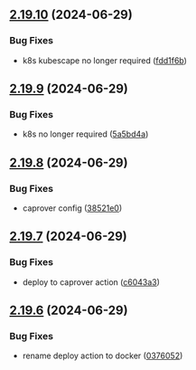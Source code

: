 ## [2.19.10](https://github.com/EddieHubCommunity/good-first-issue-finder/compare/v2.19.9...v2.19.10) (2024-06-29)

### Bug Fixes

- k8s kubescape no longer required ([fdd1f6b](https://github.com/EddieHubCommunity/good-first-issue-finder/commit/fdd1f6b24688e9ebe30a467c67304bbe26eda68a))

## [2.19.9](https://github.com/EddieHubCommunity/good-first-issue-finder/compare/v2.19.8...v2.19.9) (2024-06-29)

### Bug Fixes

- k8s no longer required ([5a5bd4a](https://github.com/EddieHubCommunity/good-first-issue-finder/commit/5a5bd4ab4f7c360ca2f4f1a132297689abbc115d))

## [2.19.8](https://github.com/EddieHubCommunity/good-first-issue-finder/compare/v2.19.7...v2.19.8) (2024-06-29)

### Bug Fixes

- caprover config ([38521e0](https://github.com/EddieHubCommunity/good-first-issue-finder/commit/38521e035edc251675ad28f5914aac477c4c5fae))

## [2.19.7](https://github.com/EddieHubCommunity/good-first-issue-finder/compare/v2.19.6...v2.19.7) (2024-06-29)

### Bug Fixes

- deploy to caprover action ([c6043a3](https://github.com/EddieHubCommunity/good-first-issue-finder/commit/c6043a3f89de829bcadb1b0cc2c26c177913071e))

## [2.19.6](https://github.com/EddieHubCommunity/good-first-issue-finder/compare/v2.19.5...v2.19.6) (2024-06-29)

### Bug Fixes

- rename deploy action to docker ([0376052](https://github.com/EddieHubCommunity/good-first-issue-finder/commit/0376052740972a85351ee744c8c7c26dc016298a))
